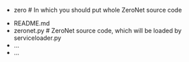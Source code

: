 
* zero # In which you should put whole ZeroNet source code
 - README.md
 - zeronet.py # ZeroNet source code, which will be loaded by serviceloader.py
 - ...
 - ...

